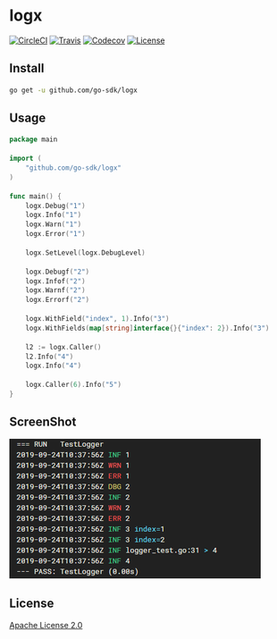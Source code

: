 # logx

[![CircleCI](https://img.shields.io/circleci/build/github/go-sdk/logx)](https://circleci.com/gh/go-sdk/logx)
[![Travis](https://img.shields.io/travis/com/go-sdk/logx)](https://travis-ci.com/go-sdk/logx)
[![Codecov](https://img.shields.io/codecov/c/github/go-sdk/logx)](https://codecov.io/gh/go-sdk/logx)
[![License](https://img.shields.io/badge/license-Apache%20License%202.0-blue)](./LICENSE)

## Install

```bash
go get -u github.com/go-sdk/logx
```

## Usage

```go
package main

import (
	"github.com/go-sdk/logx"
)

func main() {
	logx.Debug("1")
	logx.Info("1")
	logx.Warn("1")
	logx.Error("1")

	logx.SetLevel(logx.DebugLevel)

	logx.Debugf("2")
	logx.Infof("2")
	logx.Warnf("2")
	logx.Errorf("2")

	logx.WithField("index", 1).Info("3")
	logx.WithFields(map[string]interface{}{"index": 2}).Info("3")

	l2 := logx.Caller()
	l2.Info("4")
	logx.Info("4")

    logx.Caller(6).Info("5")
}
```

## ScreenShot

![ScreenShot](./screenshot/1.png)

## License

[Apache License 2.0](./LICENSE)
